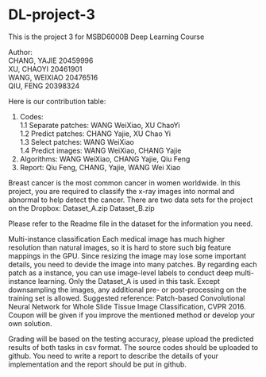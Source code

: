 # DL-project-3
This is the project 3 for MSBD6000B Deep Learning Course

Author:       
CHANG, YAJIE    20459996           
XU, CHAOYI      20461901      
WANG, WEIXIAO   20476516      
QIU, FENG       20398324      

Here is our contribution table: 

1. Codes:	      
	1.1 Separate patches:	WANG WeiXiao, XU ChaoYi  
	1.2 Predict patches:	CHANG Yajie, XU Chao Yi   
	1.3 Select patches:	WANG WeiXiao      
	1.4 Predict images:	WANG WeiXiao, CHANG Yajie      
2. Algorithms:	WANG WeiXiao, CHANG Yajie, Qiu Feng         
3. Report:	Qiu Feng, CHANG, Yajie, WANG Wei Xiao


Breast cancer is the most common cancer in women worldwide. In this project, you are required to classify the x-ray images into normal and abnormal to help detect the cancer.
There are two data sets for the project on the Dropbox: Dataset_A.zip  Dataset_B.zip

Please refer to the Readme file in the dataset for the information you need.

Multi-instance classification
  Each medical image has much higher resolution than natural images, so it is hard to store such big feature mappings in the GPU. Since resizing the image may lose some important details, you need to devide the image into many patches. By regarding each patch as a instance, you can use image-level labels to conduct deep multi-instance learning.
  Only the Dataset_A is used in this task.
  Except downsampling the images, any additional pre- or post-processing on the training set is allowed.
  Suggested reference: Patch-based Convolutional Neural Network for Whole Slide Tissue Image Classification, CVPR 2016.
  Coupon will be given if you improve the mentioned method or develop your own solution.
  
Grading will be based on the testing accuracy, please upload the predicted results of both tasks in csv format.
The source codes should be uploaded to github.
You need to write a report to describe the details of your implementation and the report should be put in github.
